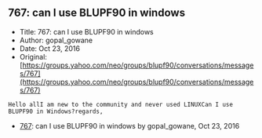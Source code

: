 ## 767: can I use BLUPF90 in windows

- Title: 767: can I use BLUPF90 in windows
- Author: gopal_gowane
- Date: Oct 23, 2016
- Original: [https://groups.yahoo.com/neo/groups/blupf90/conversations/messages/767](https://groups.yahoo.com/neo/groups/blupf90/conversations/messages/767)

```
Hello allI am new to the community and never used LINUXCan I use BLUPF90 in Windows?regards,
```

- [767](0767.md): can I use BLUPF90 in windows by gopal_gowane, Oct 23, 2016
